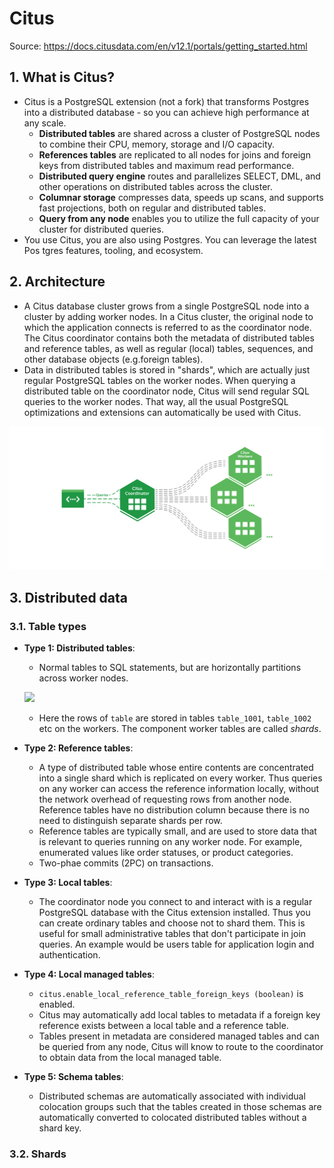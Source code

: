 # Citus

Source: <https://docs.citusdata.com/en/v12.1/portals/getting_started.html>

## 1. What is Citus?

- Citus is a PostgreSQL extension (not a fork) that transforms Postgres into a distributed database - so you can achieve high performance at any scale.
  - **Distributed tables** are shared across a cluster of PostgreSQL nodes to combine their CPU, memory, storage and I/O capacity.
  - **References tables** are replicated to all nodes for joins and foreign keys from distributed tables and maximum read performance.
  - **Distributed query engine** routes and parallelizes SELECT, DML, and other operations on distributed tables across the cluster.
  - **Columnar storage** compresses data, speeds up scans, and supports fast projections, both on regular and distributed tables.
  - **Query from any node** enables you to utilize the full capacity of your cluster for distributed queries.
- You use Citus, you are also using Postgres. You can leverage the latest Pos
tgres features, tooling, and ecosystem.

## 2. Architecture

- A Citus database cluster grows from a single PostgreSQL node into a cluster by adding worker nodes. In a Citus cluster, the original node to which the application connects is referred to as the coordinator node. The Citus coordinator contains both the metadata of distributed tables and reference tables, as well as regular (local) tables, sequences, and other database objects (e.g.foreign tables).
- Data in distributed tables is stored in "shards", which are actually just regular PostgreSQL tables on the worker nodes. When querying a distributed table on the coordinator node, Citus will send regular SQL queries to the worker nodes. That way, all the usual PostgreSQL optimizations and extensions can automatically be used with Citus.

![](https://github.com/citusdata/citus/raw/main/images/citus-architecture.png)

## 3. Distributed data

### 3.1. Table types

- **Type 1: Distributed tables**:
  - Normal tables to SQL statements, but are horizontally partitions across worker nodes.

  ![](https://docs.citusdata.com/en/v12.1/_images/diagram-parallel-select.png)

  - Here the rows of `table` are stored in tables `table_1001`, `table_1002` etc on the workers. The component worker tables are called _shards_.
- **Type 2: Reference tables**:
  - A type of distributed table whose entire contents are concentrated into a single shard which is replicated on every worker. Thus queries on any worker can access the reference information locally, without the network overhead of requesting rows from another node. Reference tables have no distribution column because there is no need to distinguish separate shards per row.
  - Reference tables are typically small, and are used to store data that is relevant to queries running on any worker node. For example, enumerated values like order statuses, or product categories.
  - Two-phae commits (2PC) on transactions.
- **Type 3: Local tables**:
  - The coordinator node you connect to and interact with is a regular PostgreSQL database with the Citus extension installed. Thus you can create ordinary tables and choose not to shard them. This is useful for small administrative tables that don't participate in join queries. An example would be users table for application login and authentication.
- **Type 4: Local managed tables**:
  - `citus.enable_local_reference_table_foreign_keys (boolean)` is enabled.
  - Citus may automatically add local tables to metadata if a foreign key reference exists between a local table and a reference table.
  - Tables present in metadata are considered managed tables and can be queried from any node, Citus will know to route to the coordinator to obtain data from the local managed table.
- **Type 5: Schema tables**:
  - Distributed schemas are automatically associated with individual colocation groups such that the tables created in those schemas are automatically converted to colocated distributed tables without a shard key.

### 3.2. Shards
